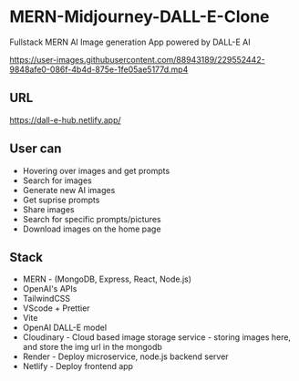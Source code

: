 # MERN-Midjourney-DALL-E-Clone

Fullstack MERN AI Image generation App powered by DALL-E AI

https://user-images.githubusercontent.com/88943189/229552442-9848afe0-086f-4b4d-875e-1fe05ae5177d.mp4

## URL

https://dall-e-hub.netlify.app/

## User can
- Hovering over images and get prompts
- Search for images
- Generate new AI images
- Get suprise prompts
- Share images
- Search for specific prompts/pictures
- Download images on the home page

## Stack
- MERN - (MongoDB, Express, React, Node.js)
- OpenAI's APIs
- TailwindCSS
- VScode + Prettier
- Vite
- OpenAI DALL-E model
- Cloudinary - Cloud based image storage service - storing images here, and store the img url in the mongodb
- Render - Deploy microservice, node.js backend server
- Netlify - Deploy frontend app
